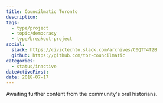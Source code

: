 ```yaml
---
title: Councilmatic Toronto
description: 
tags:
  - type/project
  - topic/democracy
  - type/breakout-project
social:
  slack: https://civictechto.slack.com/archives/C0QTT4T2B
  github: https://github.com/tor-councilmatic
categories:
  - status/inactive
dateActiveFirst: 
date: 2018-07-17
---
```

Awaiting further content from the community's oral historians.